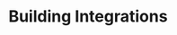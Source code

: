 ---
title: "Building Integrations"
linkTitle: "Integrations"
weight: 100
description: >
 How to build integrations with external software and data sources
---